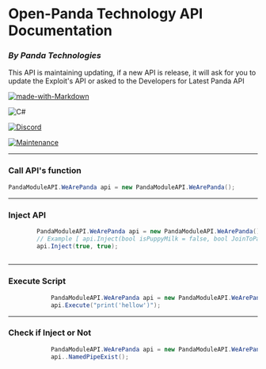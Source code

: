 # Open-Panda Technology API Documentation

### *By Panda Technologies*

This API is maintaining updating, if a new API is release, it will ask for you to update the Exploit's API or asked to the Developers for Latest Panda API

[![made-with-Markdown](https://img.shields.io/badge/Made%20by-SkieHacker%20%26%20Panda%20Development%20Team-lightgrey)](http://commonmark.org)

![C#](https://img.shields.io/badge/Made%20with-C%23-blue)

[![Discord](https://img.shields.io/discord/761754005906653245)](https://discord.gg/4qk9at2D2g)

[![Maintenance](https://img.shields.io/badge/Maintained%3F-yes-green.svg)](https://github.com/SkieAdmin/Panda-Respiratory/graphs/commit-activity)


---
### Call API's function
```C#
PandaModuleAPI.WeArePanda api = new PandaModuleAPI.WeArePanda();
```
---
### Inject API
```C#
        PandaModuleAPI.WeArePanda api = new PandaModuleAPI.WeArePanda();
        // Example [ api.Inject(bool isPuppyMilk = false, bool JoinToPandaDiscord = true) ]
        api.Inject(true, true);       
        
```
---
### Execute Script
```C#
            PandaModuleAPI.WeArePanda api = new PandaModuleAPI.WeArePanda();
            api.Execute("print('hellow')");
```
---
### Check if Inject or Not
```C#
            PandaModuleAPI.WeArePanda api = new PandaModuleAPI.WeArePanda();
            api..NamedPipeExist();
```

